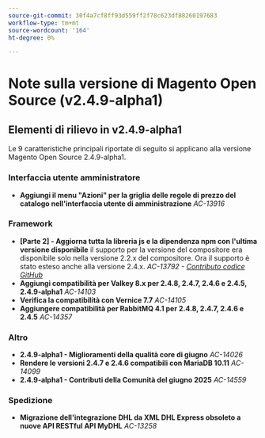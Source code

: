 ```yaml
---
source-git-commit: 30f4a7cf8ff93d559ff2f78c623df88260197683
workflow-type: tm+mt
source-wordcount: '164'
ht-degree: 0%

---
```

# Note sulla versione di Magento Open Source (v2.4.9-alpha1)

## Elementi di rilievo in v2.4.9-alpha1

Le 9 caratteristiche principali riportate di seguito si applicano alla versione Magento Open Source 2.4.9-alpha1.

### Interfaccia utente amministratore

* __Aggiungi il menu &quot;Azioni&quot; per la griglia delle regole di prezzo del catalogo nell&#39;interfaccia utente di amministrazione__
  _AC-13916_

### Framework

* __[Parte 2] - Aggiorna tutta la libreria js e la dipendenza npm con l&#39;ultima versione disponibile__
il supporto per la versione del compositore era disponibile solo nella versione 2.2.x del compositore. Ora il supporto è stato esteso anche alla versione 2.4.x.
  _AC-13792 - [Contributo codice GitHub](https://github.com/magento/magento2/commit/19844aa0)_
* __Aggiungi compatibilità per Valkey 8.x per 2.4.8, 2.4.7, 2.4.6 e 2.4.5, 2.4.9-alpha1__
  _AC-14103_
* __Verifica la compatibilità con Vernice 7.7__
  _AC-14105_
* __Aggiungere compatibilità per RabbitMQ 4.1 per 2.4.8, 2.4.7, 2.4.6 e 2.4.5__
  _AC-14357_

### Altro

* __2.4.9-alpha1 - Miglioramenti della qualità core di giugno__
  _AC-14026_
* __Rendere le versioni 2.4.7 e 2.4.6 compatibili con MariaDB 10.11__
  _AC-14099_
* __2.4.9-alpha1 - Contributi della Comunità del giugno 2025__
  _AC-14559_

### Spedizione

* __Migrazione dell&#39;integrazione DHL da XML DHL Express obsoleto a nuove API RESTful API MyDHL__
  _AC-13258_
